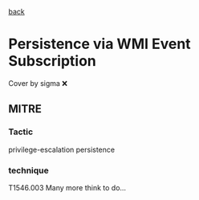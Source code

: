 [back](../index.md)
# Persistence via WMI Event Subscription
Cover by sigma :x: 
## MITRE
### Tactic
privilege-escalation
persistence
### technique
T1546.003
Many more think to do...